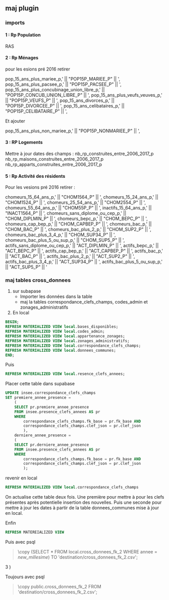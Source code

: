 ## maj plugin

### imports

#### 1 : Rp Population

RAS

#### 2 : Rp Ménages

pour les esions pré 2016 retirer

pop_15_ans_plus_mariee_p,' || "POP15P_MARIEE_P" || ',
pop_15_ans_plus_pacsee_p,' || "POP15P_PACSEE_P" || ',
pop_15_ans_plus_concubinage_union_libre_p,' || "POP15P_CONCUB_UNION_LIBRE_P" || ',
pop_15_ans_plus_veufs_veuves_p,' || "POP15P_VEUFS_P" || ',
pop_15_ans_divorces_p,' || "POP15P_DIVORCEE_P" || ',
pop_15_ans_celibataires_p,' || "POP15P_CELIBATAIRE_P" || ',

Et ajouter

pop_15_ans_plus_non_mariee_p,' || "POP15P_NONMARIEE_P" || ',

#### 3 : RP Logements

Mettre à jour dates des champs :
nb_rp_construites_entre_2006_2017_p
nb_rp_maisons_construites_entre_2006_2017_p
nb_rp_apparts_construites_entre_2006_2017_p


#### 5 : Rp Activité des résidents

Pour les vesions pré 2016 retirer :

chomeurs_15_64_ans_p,' || "CHOM1564_P" || ',
chomeurs_15_24_ans_p,' || "CHOM1524_P" || ',
chomeurs_25_54_ans_p,' || "CHOM2554_P" || ',
chomeurs_55_64_ans_p,' || "CHOM55P_P" || ',
inactifs_15_64_ans_p,' || "INACT1564_P" || ',
chomeurs_sans_diplome_ou_cep_p,' || "CHOM_DIPLMIN_P" || ',
chomeurs_bepc_p,' || "CHOM_BEPC_P" || ',
chomeurs_cap_bep_p,' || "CHOM_CAPBEP_P" || ',
chomeurs_bac_p,' || "CHOM_BAC_P" || ',
chomeurs_bac_plus_2_p,' || "CHOM_SUP2_P" || ',
chomeurs_bac_plus_3_4_p,' || "CHOM_SUP34_P" || ',
chomeurs_bac_plus_5_ou_sup_p,' || "CHOM_SUP5_P" || ',
actifs_sans_diplome_ou_cep_p,' || "ACT_DIPLMIN_P" || ',
actifs_bepc_p,' || "ACT_BEPC_P" || ',
actifs_cap_bep_p,' || "ACT_CAPBEP_P" || ',
actifs_bac_p,' || "ACT_BAC_P" || ',
actifs_bac_plus_2_p,' || "ACT_SUP2_P" || ',
actifs_bac_plus_3_4_p,' || "ACT_SUP34_P" || ',
actifs_bac_plus_5_ou_sup_p,' || "ACT_SUP5_P" || '

### maj tables cross_donnees

1) sur subapase
    - Importer les données dans la table
    - maj la tables correspondance_clefs_champs, codes_admin et zonages_administratifs
2) En local

```sql
BEGIN;
REFRESH MATERIALIZED VIEW local.bases_disponibles;
REFRESH MATERIALIZED VIEW local.codes_admin;
REFRESH MATERIALIZED VIEW local.appartenance_zonages;
REFRESH MATERIALIZED VIEW local.zonages_administratifs;
REFRESH MATERIALIZED VIEW local.correspondance_clefs_champs;
REFRESH MATERIALIZED VIEW local.donnees_communes;
END;
```

Puis

```sql
REFRESH MATERIALIZED VIEW local.resence_clefs_annees;
```

Placer cette table dans supabase

```sql
UPDATE insee.correspondance_clefs_champs
SET premiere_annee_presence =
	(
	SELECT pr.premiere_annee_presence
	FROM insee.presence_clefs_annees AS pr
	WHERE
		correspondance_clefs_champs.fk_base = pr.fk_base AND
		correspondance_clefs_champs.clef_json = pr.clef_json
		),
    derniere_annee_presence =
	(
	SELECT pr.derniere_annee_presence
	FROM insee.presence_clefs_annees AS pr
	WHERE
		correspondance_clefs_champs.fk_base = pr.fk_base AND
		correspondance_clefs_champs.clef_json = pr.clef_json
		);
```

revenir en local

```sql
REFRESH MATERIALIZED VIEW local.correspondance_clefs_champs
```

On actualise cette table deux fois. Une première pour mettre à pour les clefs présentes après potentielle insertion des nouvelles. Puis une seconde pour mettre à jour les dates à partir de la table donnees_communes mise à jour en local.

Enfin

```sql
REFRESH MATEREIALIZED VIEW
```

Puis avec psql

> \copy (SELECT * FROM local.cross_donnees_fk_2 WHERE annee = *new_millesime*) TO 'destination/cross_donnees_fk_2.csv';

3 )

Toujours avec psql

> \copy public.cross_donnees_fk_2 FROM 'destination/cross_donnees_fk_2.csv';
